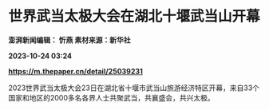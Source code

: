 # 世界武当太极大会在湖北十堰武当山开幕
**澎湃新闻编辑： 忻燕 素材来源：新华社**

**2023-10-24 03:24**

**https://m.thepaper.cn/detail/25039231**

2023世界武当太极大会23日在湖北省十堰市武当山旅游经济特区开幕，来自33个国家和地区的2000多名各界人士共聚武当，共襄盛会，共兴太极。